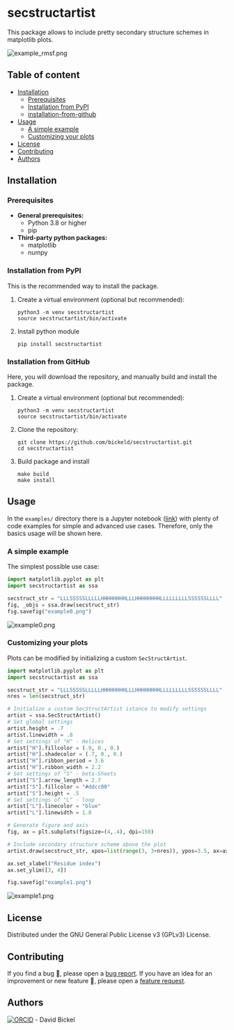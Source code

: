 # secstructartist

This package allows to include pretty secondary structure schemes in 
matplotlib plots.

![example_rmsf.png](https://github.com/bickeld/secstructartist/blob/main/examples/example_rmsf.png)

## Table of content

* [Installation](#installation)
    * [Prerequisites](#prerequisites)
    * [Installation from PyPI](#installation-from-pypi)
    * [installation-from-github](#installation-from-github)
* [Usage](#usage)
    * [A simple example](#a-simple-example)
    * [Customizing your plots](#customizing-your-plots)
* [License](#license)
* [Contributing](#contributing)
* [Authors](#authors)

## Installation

### Prerequisites

* **General prerequisites:**
    * Python 3.8 or higher
    * pip
* **Third-party python packages:**
    * matplotlib
    * numpy

### Installation from PyPI

This is the recommended way to install the package.

1. Create a virtual environment (optional but recommended):
    ```
    python3 -m venv secstructartist
    source secstructartist/bin/activate
    ```

2. Install python module
    ```
    pip install secstructartist
    ```

### Installation from GitHub

Here, you will download the repository, and manually build and install the
package.

1. Create a virtual environment (optional but recommended):
    ```
    python3 -m venv secstructartist
    source secstructartist/bin/activate
    ```

2. Clone the repository:
    ```
    git clone https://github.com/bickeld/secstructartist.git
    cd secstructartist
    ```

3. Build package and install
    ```
    make build
    make install
    ```

## Usage

In the `examples/` directory there is a Jupyter notebook ([link](https://github.com/bickeld/secstructartist/blob/main/examples/examples.ipynb))
with plenty of code examples for simple and advanced use cases. Therefore, only 
the  basics usage will be shown here.

### A simple example

The simplest possible use case:

```python
import matplotlib.pyplot as plt
import secstructartist as ssa

secstruct_str = "LLLSSSSSLLLLLHHHHHHHHLLLHHHHHHHHLLLLLLLLLSSSSSSLLLL"
fig, _objs = ssa.draw(secstruct_str)
fig.savefig("example0.png")
```

![example0.png](https://github.com/bickeld/secstructartist/blob/main/examples/example0.png)

### Customizing your plots

Plots can be modified by initializing a custom `SecStructArtist`.

```python
import matplotlib.pyplot as plt
import secstructartist as ssa

secstruct_str = "LLLSSSSSLLLLLHHHHHHHHLLLHHHHHHHHLLLLLLLLLSSSSSSLLLL"
nres = len(secstruct_str)

# Initialize a custom SecStructArtist istance to modify settings 
artist = ssa.SecStructArtist()
# Set global settings
artist.height = .7
artist.linewidth = .8
# Set settings of "H" - Helices
artist["H"].fillcolor = (.9, 0., 0.)
artist["H"].shadecolor = (.7, 0., 0.)
artist["H"].ribbon_period = 3.6
artist["H"].ribbon_width = 2.2
# Set settings of "S" - beta-Sheets
artist["S"].arrow_length = 2.7
artist["S"].fillcolor = "#ddcc00"
artist["S"].height = .5
# Set settings of "L" - loop
artist["L"].linecolor = "blue"
artist["L"].linewidth = 1.8

# Generate figure and axis
fig, ax = plt.subplots(figsize=(4,.4), dpi=150)

# Include secondary structure scheme above the plot
artist.draw(secstruct_str, xpos=list(range(3, 3+nres)), ypos=3.5, ax=ax)

ax.set_xlabel("Residue index")
ax.set_ylim([3, 4])

fig.savefig("example1.png")
```

![example1.png](https://github.com/bickeld/secstructartist/blob/main/examples/example1.png)

## License

Distributed under the GNU General Public License v3 (GPLv3) License.

## Contributing

If you find a bug :bug:, please open a [bug report](https://github.com/bickeld/secstructartist/issues/new?labels=bug).
If you have an idea for an improvement or new feature :rocket:, please open a [feature request](https://github.com/bickeld/secstructartist/issues/new?labels=enhancement).

## Authors

[![ORCID](https://orcid.org/sites/default/files/images/orcid_16x16.png)](https://orcid.org/0000-0003-0332-8338) - David Bickel
